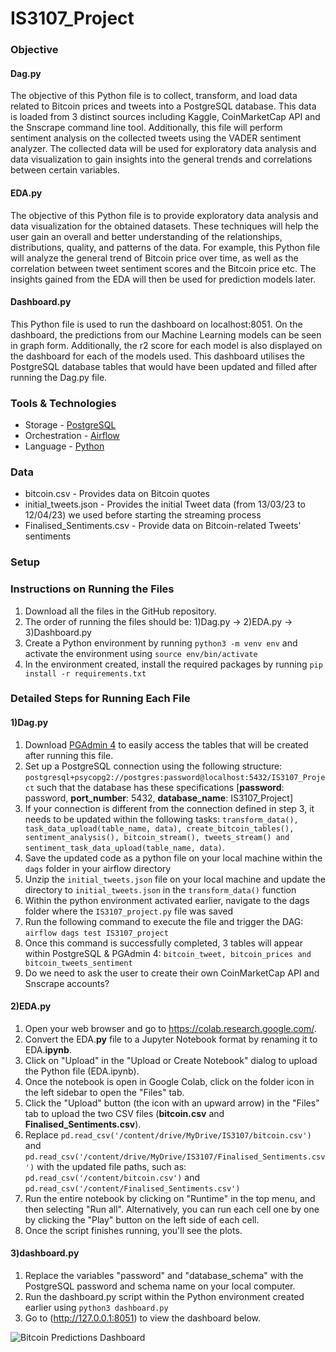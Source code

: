 # IS3107_Project

### Objective
#### Dag.py
The objective of this Python file is to collect, transform, and load data related to Bitcoin prices and tweets into a PostgreSQL database. This data is loaded from 3 distinct sources including Kaggle, CoinMarketCap API and the Snscrape command line tool. Additionally, this file will perform sentiment analysis on the collected tweets using the VADER sentiment analyzer. The collected data will be used for exploratory data analysis and data visualization to gain insights into the general trends and correlations between certain variables.

#### EDA.py
The objective of this Python file is to provide exploratory data analysis and data visualization for the obtained datasets. These techniques will help the user gain an overall and better understanding of the relationships, distributions, quality, and patterns of the data. For example, this Python file will analyze the general trend of Bitcoin price over time, as well as the correlation between tweet sentiment scores and the Bitcoin price etc. The insights gained from the EDA will then be used for prediction models later.

#### Dashboard.py
This Python file is used to run the dashboard on localhost:8051. On the dashboard, the predictions from our Machine Learning models can be seen in graph form. Additionally, the r2 score for each model is also displayed on the dashboard for each of the models used. This dashboard utilises the PostgreSQL database tables that would have been updated and filled after running the Dag.py file.

### Tools & Technologies
- Storage - [PostgreSQL](https://www.postgresql.org/)
- Orchestration - [Airflow](https://airflow.apache.org/)
- Language - [Python](https://www.python.org/)

### Data 
- bitcoin.csv - Provides data on Bitcoin quotes
- initial_tweets.json - Provides the initial Tweet data (from 13/03/23 to 12/04/23) we used before starting the streaming process
- Finalised_Sentiments.csv - Provide data on Bitcoin-related Tweets' sentiments
### Setup

### Instructions on Running the Files
1. Download all the files in the GitHub repository. 
2. The order of running the files should be: 1)Dag.py -> 2)EDA.py -> 3)Dashboard.py
3. Create a Python environment by running ```python3 -m venv env``` and activate the environment using ```source env/bin/activate```
4. In the environment created, install the required packages by running ```pip install -r requirements.txt```

### Detailed Steps for Running Each File
#### 1)Dag.py
1. Download [PGAdmin 4](https://www.pgadmin.org/download/) to easily access the tables that will be created after running this file.
2. Set up a PostgreSQL connection using the following structure: ```postgresql+psycopg2://postgres:password@localhost:5432/IS3107_Project``` such that the database has these specifications [**password**: password, **port_number**: 5432, **database_name**: IS3107_Project] 
3. If your connection is different from the connection defined in step 3, it needs to be updated within the following tasks: ```transform_data(), task_data_upload(table_name, data), create_bitcoin_tables(), sentiment_analysis(), bitcoin_stream(), tweets_stream() and sentiment_task_data_upload(table_name, data)```.
4. Save the updated code as a python file on your local machine within the ```dags``` folder in your airflow directory
5. Unzip the ```initial_tweets.json``` file on your local machine and update the directory to ```initial_tweets.json``` in the ```transform_data()``` function
6. Within the python environment activated earlier, navigate to the dags folder where the ```IS3107_project.py``` file was saved 
7. Run the following command to execute the file and trigger the DAG: ```airflow dags test IS3107_project```
8. Once this command is successfully completed, 3 tables will appear within PostgreSQL & PGAdmin 4: ```bitcoin_tweet, bitcoin_prices and bitcoin_tweets_sentiment```
9. Do we need to ask the user to create their own CoinMarketCap API and Snscrape accounts?

#### 2)EDA.py
1. Open your web browser and go to https://colab.research.google.com/.
2. Convert the EDA.**py** file to a Jupyter Notebook format by renaming it to EDA.**ipynb**.
3. Click on "Upload" in the "Upload or Create Notebook" dialog to upload the Python file (EDA.ipynb).
4. Once the notebook is open in Google Colab, click on the folder icon in the left sidebar to open the "Files" tab.
5. Click the "Upload" button (the icon with an upward arrow) in the "Files" tab to upload the two CSV files (**bitcoin.csv** and **Finalised_Sentiments.csv**).
6. Replace 
   ```pd.read_csv('/content/drive/MyDrive/IS3107/bitcoin.csv')``` and ```pd.read_csv('/content/drive/MyDrive/IS3107/Finalised_Sentiments.csv')```
   with the updated file paths, such as: ```pd.read_csv('/content/bitcoin.csv')``` and ```pd.read_csv('/content/Finalised_Sentiments.csv')```
7. Run the entire notebook by clicking on "Runtime" in the top menu, and then selecting "Run all". Alternatively, you can run each cell one by one by clicking the "Play" button on the left side of each cell.
8. Once the script finishes running, you'll see the plots.

#### 3)dashboard.py
1. Replace the variables "password" and "database_schema" with the PostgreSQL password and schema name on your local computer.
2. Run the dashboard.py script within the Python environment created earlier using ```python3 dashboard.py```
3. Go to (http://127.0.0.1:8051) to view the dashboard below.

![Bitcoin Predictions Dashboard](https://i.ibb.co/r4CWjGL/bitcoin-dashboard.png)

